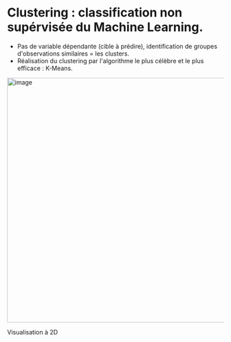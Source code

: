 # Clustering : classification non supérvisée du Machine Learning.
- Pas de variable dépendante (cible à prédire), identification de groupes d'observations similaires = les clusters.
- Réalisation du clustering par l'algorithme le plus célèbre et le plus efficace : K-Means.

<img width="570" alt="image" src="https://github.com/Brahim-AIT-OUALI/clustering_avec_Kmeans/assets/115220907/8701eec9-695e-45d1-9541-b3bf76fb2ed9">

Visualisation à 2D

